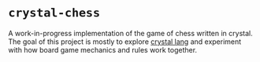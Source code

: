 # `crystal-chess`

A work-in-progress implementation of the game of chess written in crystal. The goal of this project is mostly to explore [crystal lang](https://crystal-lang.org/) and experiment with how board game mechanics and rules work together.
